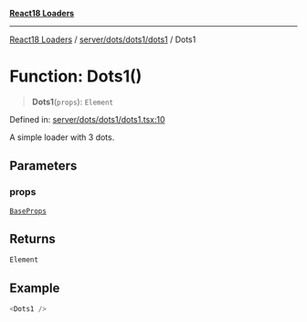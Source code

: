 [**React18 Loaders**](../../../../../README.md)

***

[React18 Loaders](../../../../../modules.md) / [server/dots/dots1/dots1](../README.md) / Dots1

# Function: Dots1()

> **Dots1**(`props`): `Element`

Defined in: [server/dots/dots1/dots1.tsx:10](https://github.com/react18-tools/turborepo-template/blob/4ba5fa0153436bcfff18898a31cd43f89214a2fe/lib/src/server/dots/dots1/dots1.tsx#L10)

A simple loader with 3 dots.

## Parameters

### props

[`BaseProps`](../../../../common/base/base/interfaces/BaseProps.md)

## Returns

`Element`

## Example

```ts
<Dots1 />
```
